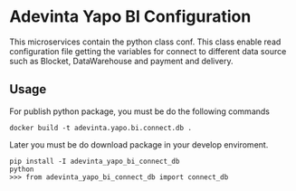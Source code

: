 # Adevinta Yapo BI Configuration

This microservices contain the python class conf. This class enable read configuration file getting the variables for connect to different data source such as Blocket, DataWarehouse and payment and delivery.

## Usage

For publish python package, you must be do the following commands

```
docker build -t adevinta.yapo.bi.connect.db .
```

Later you must be do download package in your develop enviroment.

````
pip install -I adevinta_yapo_bi_connect_db
python
>>> from adevinta_yapo_bi_connect_db import connect_db
````
